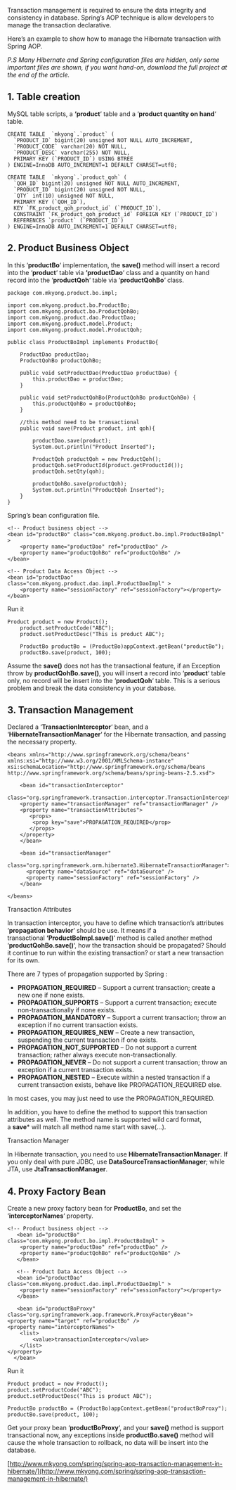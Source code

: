 Transaction management is required to ensure the data integrity and consistency in database. Spring’s AOP technique is allow developers to manage the transaction declarative.

Here’s an example to show how to manage the Hibernate transaction with Spring AOP.

_P.S Many Hibernate and Spring configuration files are hidden, only some important files are shown, if you want hand-on, download the full project at the end of the article._

## 1\. Table creation

MySQL table scripts, a **‘product**‘ table and a ‘**product quantity on hand**‘ table.

    CREATE TABLE  `mkyong`.`product` (
      `PRODUCT_ID` bigint(20) unsigned NOT NULL AUTO_INCREMENT,
      `PRODUCT_CODE` varchar(20) NOT NULL,
      `PRODUCT_DESC` varchar(255) NOT NULL,
      PRIMARY KEY (`PRODUCT_ID`) USING BTREE
    ) ENGINE=InnoDB AUTO_INCREMENT=1 DEFAULT CHARSET=utf8;

    CREATE TABLE  `mkyong`.`product_qoh` (
      `QOH_ID` bigint(20) unsigned NOT NULL AUTO_INCREMENT,
      `PRODUCT_ID` bigint(20) unsigned NOT NULL,
      `QTY` int(10) unsigned NOT NULL,
      PRIMARY KEY (`QOH_ID`),
      KEY `FK_product_qoh_product_id` (`PRODUCT_ID`),
      CONSTRAINT `FK_product_qoh_product_id` FOREIGN KEY (`PRODUCT_ID`)
      REFERENCES `product` (`PRODUCT_ID`)
    ) ENGINE=InnoDB AUTO_INCREMENT=1 DEFAULT CHARSET=utf8;

## 2\. Product Business Object

In this ‘**productBo**‘ implementation, the **save()** method will insert a record into the ‘**product**‘ table via **‘productDao**‘ class and a quantity on hand record into the ‘**productQoh**‘ table via ‘**productQohBo**‘ class.

    package com.mkyong.product.bo.impl;

    import com.mkyong.product.bo.ProductBo;
    import com.mkyong.product.bo.ProductQohBo;
    import com.mkyong.product.dao.ProductDao;
    import com.mkyong.product.model.Product;
    import com.mkyong.product.model.ProductQoh;

    public class ProductBoImpl implements ProductBo{

    	ProductDao productDao;
    	ProductQohBo productQohBo;

    	public void setProductDao(ProductDao productDao) {
    		this.productDao = productDao;
    	}

    	public void setProductQohBo(ProductQohBo productQohBo) {
    		this.productQohBo = productQohBo;
    	}

    	//this method need to be transactional
    	public void save(Product product, int qoh){

    		productDao.save(product);
    		System.out.println("Product Inserted");

    		ProductQoh productQoh = new ProductQoh();
    		productQoh.setProductId(product.getProductId());
    		productQoh.setQty(qoh);

    		productQohBo.save(productQoh);
    		System.out.println("ProductQoh Inserted");
    	}
    }

Spring’s bean configuration file.

    <!-- Product business object -->
    <bean id="productBo" class="com.mkyong.product.bo.impl.ProductBoImpl" >
    	<property name="productDao" ref="productDao" />
    	<property name="productQohBo" ref="productQohBo" />
    </bean>

    <!-- Product Data Access Object -->
    <bean id="productDao" class="com.mkyong.product.dao.impl.ProductDaoImpl" >
    	<property name="sessionFactory" ref="sessionFactory"></property>
    </bean>

Run it

    Product product = new Product();
        product.setProductCode("ABC");
        product.setProductDesc("This is product ABC");

        ProductBo productBo = (ProductBo)appContext.getBean("productBo");
        productBo.save(product, 100);

Assume the **save()** does not has the transactional feature, if an Exception throw by **productQohBo.save()**, you will insert a record into ‘**product**‘ table only, no record will be insert into the ‘**productQoh**‘ table. This is a serious problem and break the data consistency in your database.

## 3\. Transaction Management

Declared a ‘**TransactionInterceptor**‘ bean, and a ‘**HibernateTransactionManager**‘ for the Hibernate transaction, and passing the necessary property.

    <beans xmlns="http://www.springframework.org/schema/beans"
    xmlns:xsi="http://www.w3.org/2001/XMLSchema-instance"
    xsi:schemaLocation="http://www.springframework.org/schema/beans
    http://www.springframework.org/schema/beans/spring-beans-2.5.xsd">

        <bean id="transactionInterceptor"
           class="org.springframework.transaction.interceptor.TransactionInterceptor">
    	<property name="transactionManager" ref="transactionManager" />
    	<property name="transactionAttributes">
    	   <props>
    		<prop key="save">PROPAGATION_REQUIRED</prop>
    	   </props>
    	</property>
        </bean>

        <bean id="transactionManager"
            class="org.springframework.orm.hibernate3.HibernateTransactionManager">
    	  <property name="dataSource" ref="dataSource" />
    	  <property name="sessionFactory" ref="sessionFactory" />
        </bean>

    </beans>

Transaction Attributes

In transaction interceptor, you have to define which transaction’s attributes ‘**propagation behavior**‘ should be use. It means if a transactional **‘ProductBoImpl.save()**‘ method is called another method ‘**productQohBo.save()**‘, how the transaction should be propagated? Should it continue to run within the existing transaction? or start a new transaction for its own.

There are 7 types of propagation supported by Spring :

*   **PROPAGATION_REQUIRED** – Support a current transaction; create a new one if none exists.
*   **PROPAGATION_SUPPORTS** – Support a current transaction; execute non-transactionally if none exists.
*   **PROPAGATION_MANDATORY** – Support a current transaction; throw an exception if no current transaction exists.
*   **PROPAGATION_REQUIRES_NEW** – Create a new transaction, suspending the current transaction if one exists.
*   **PROPAGATION_NOT_SUPPORTED** – Do not support a current transaction; rather always execute non-transactionally.
*   **PROPAGATION_NEVER** – Do not support a current transaction; throw an exception if a current transaction exists.
*   **PROPAGATION_NESTED** – Execute within a nested transaction if a current transaction exists, behave like PROPAGATION_REQUIRED else.

In most cases, you may just need to use the PROPAGATION_REQUIRED.

In addition, you have to define the method to support this transaction attributes as well. The method name is supported wild card format, a **save*** will match all method name start with save(…).

Transaction Manager

In Hibernate transaction, you need to use **HibernateTransactionManager**. If you only deal with pure JDBC, use **DataSourceTransactionManager**; while JTA, use **JtaTransactionManager**.

## 4\. Proxy Factory Bean

Create a new proxy factory bean for **ProductBo**, and set the ‘**interceptorNames**‘ property.

    <!-- Product business object -->
       <bean id="productBo" class="com.mkyong.product.bo.impl.ProductBoImpl" >
       	<property name="productDao" ref="productDao" />
       	<property name="productQohBo" ref="productQohBo" />
       </bean>

       <!-- Product Data Access Object -->
       <bean id="productDao" class="com.mkyong.product.dao.impl.ProductDaoImpl" >
       	<property name="sessionFactory" ref="sessionFactory"></property>
       </bean>

       <bean id="productBoProxy"
    class="org.springframework.aop.framework.ProxyFactoryBean">
    <property name="target" ref="productBo" />
    <property name="interceptorNames">
    	<list>
    		<value>transactionInterceptor</value>
    	</list>
    </property>
      </bean>

Run it

    Product product = new Product();
    product.setProductCode("ABC");
    product.setProductDesc("This is product ABC");

    ProductBo productBo = (ProductBo)appContext.getBean("productBoProxy");
    productBo.save(product, 100);

Get your proxy bean ‘**productBoProxy**‘, and your **save()** method is support transactional now, any exceptions inside **productBo.save()** method will cause the whole transaction to rollback, no data will be insert into the database.

[http://www.mkyong.com/spring/spring-aop-transaction-management-in-hibernate/](http://www.mkyong.com/spring/spring-aop-transaction-management-in-hibernate/)
